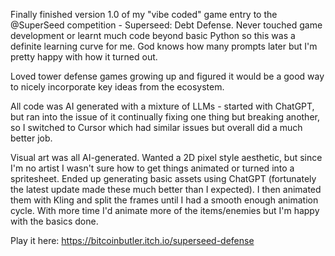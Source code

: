 Finally finished version 1.0 of my "vibe coded" game entry to the @SuperSeed competition - Superseed: Debt Defense. Never touched game development or learnt much code beyond basic Python so this was a definite learning curve for me. God knows how many prompts later but I'm pretty happy with how it turned out.

Loved tower defense games growing up and figured it would be a good way to nicely incorporate key ideas from the ecosystem.

All code was AI generated with a mixture of LLMs - started with ChatGPT, but ran into the issue of it continually fixing one thing but breaking another, so I switched to Cursor which had similar issues but overall did a much better job. 

Visual art was all AI-generated. Wanted a 2D pixel style aesthetic, but since I'm no artist I wasn't sure how to get things animated or turned into a spritesheet. Ended up generating basic assets using ChatGPT (fortunately the latest update made these much better than I expected). I then animated them with Kling and split the frames until I had a smooth enough animation cycle. With more time I'd animate more of the items/enemies but I'm happy with the basics done.

Play it here: https://bitcoinbutler.itch.io/superseed-defense
